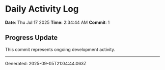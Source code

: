 # Daily Activity Log

**Date**: Thu Jul 17 2025
**Time**: 2:34:44 AM
**Commit**: 1

## Progress Update

This commit represents ongoing development activity.

---
Generated: 2025-09-05T21:04:44.063Z
